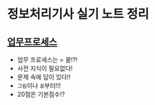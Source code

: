 # 정보처리기사 실기 노트 정리

## [업무프로세스](./정보처리기사_필기_업무프로세스.md) 

- 업무 프로세스는 = 꿀!?!
- 사전 지식이 필요없다!
- 문제 속에 답이 있다!!
- `그림`이나 `표`부터!!!
- 20점은 기본점수!?
